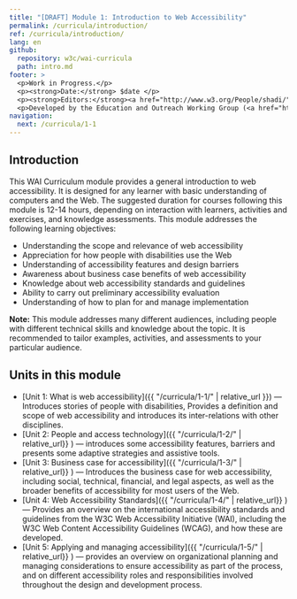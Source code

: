 ```yaml
---
title: "[DRAFT] Module 1: Introduction to Web Accessibility"
permalink: /curricula/introduction/
ref: /curricula/introduction/
lang: en
github:
  repository: w3c/wai-curricula
  path: intro.md
footer: >
  <p>Work in Progress.</p>
  <p><strong>Date:</strong> $date </p>
  <p><strong>Editors:</strong><a href="http://www.w3.org/People/shadi/">Shadi Abou-Zahra</a> and Daniel Montalvo. Contributors: <a href="https://www.w3.org/WAI/EO/EOWG-members">EOWG Participants</a>. </p>
  <p>Developed by the Education and Outreach Working Group (<a href="http://www.w3.org/WAI/EO/">EOWG</a>). Developed as part of the <a href="https://www.w3.org/WAI/about/projects/wai-guide/">WAI-Guide Project</a> funded by the European Commission (EC) under the Horizon 2020 program (Grant Agreement 822245).</p>
navigation:
  next: /curricula/1-1
---
```


## Introduction

This WAI Curriculum module provides a general introduction to web accessibility. It is designed for any learner with basic understanding of computers and the Web. The suggested duration for courses following this module is 12-14 hours, depending on interaction with learners, activities and exercises, and knowledge assessments. This module addresses the following learning objectives:

* Understanding the scope and relevance of web accessibility
* Appreciation for how people with disabilities use the Web
* Understanding of accessibility features and design barriers
* Awareness about business case benefits of web accessibility
* Knowledge about web accessibility standards and guidelines
* Ability to carry out preliminary accessibility evaluation
* Understanding of how to plan for and manage implementation

**Note:** This module addresses many different audiences, including people with different technical skills and knowledge about the topic. It is recommended to tailor examples, activities, and assessments to your particular audience.

## Units in this module

* [Unit 1: What is web accessibility]({{ "/curricula/1-1/" | relative_url }}) — Introduces stories of people with disabilities, Provides a definition and scope of web accessibility and introduces its inter-relations with other disciplines.
* [Unit 2: People and access technology]({{ "/curricula/1-2/" | relative_url}} ) &mdash; introduces some accessibility features, barriers and presents some adaptive strategies and  assistive tools.
* [Unit 3: Business case for accessibility]({{ "/curricula/1-3/" | relative_url}} ) &mdash; Introduces the business case for web accessibility, including social, technical, financial, and legal aspects, as well as the broader benefits of accessibility for most users of the Web.
* [Unit 4: Web Accessibility Standards]({{ "/curricula/1-4/" | relative_url}} ) — Provides an overview on the international accessibility standards and guidelines from the W3C Web Accessibility Initiative (WAI), including the W3C Web Content Accessibility Guidelines (WCAG), and how these are developed.
* [Unit 5: Applying and managing accessibility]({{ "/curricula/1-5/" | relative_url}} ) &mdash; provides an overview on  organizational planning and managing considerations to ensure accessibility as part of the process, and on different accessibility roles and responsibilities involved throughout the design and development process.


